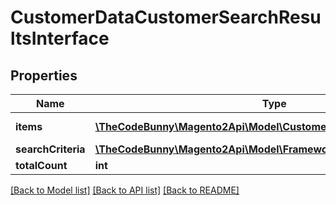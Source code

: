 # CustomerDataCustomerSearchResultsInterface

## Properties
Name | Type | Description | Notes
------------ | ------------- | ------------- | -------------
**items** | [**\TheCodeBunny\Magento2Api\Model\CustomerDataCustomerInterface[]**](CustomerDataCustomerInterface.md) | Customers list. | 
**searchCriteria** | [**\TheCodeBunny\Magento2Api\Model\FrameworkSearchCriteriaInterface**](FrameworkSearchCriteriaInterface.md) |  | 
**totalCount** | **int** | Total count. | 

[[Back to Model list]](../README.md#documentation-for-models) [[Back to API list]](../README.md#documentation-for-api-endpoints) [[Back to README]](../README.md)



